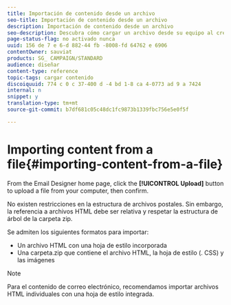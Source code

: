 ```yaml
---
title: Importación de contenido desde un archivo
seo-title: Importación de contenido desde un archivo
description: Importación de contenido desde un archivo
seo-description: Descubra cómo cargar un archivo desde su equipo al crear un correo electrónico o una página de aterrizaje.
page-status-flag: no activado nunca
uuid: 156 de 7 e 6-d 882-44 fb -8008-fd 64762 e 6906
contentOwner: sauviat
products: SG_ CAMPAIGN/STANDARD
audience: diseñar
content-type: reference
topic-tags: cargar contenido
discoiquuid: 774 c 0 c 37-400 d -4 bd 1-8 ca 4-0773 ad 9 a 7424
internal: n
snippet: y
translation-type: tm+mt
source-git-commit: b7df681c05c48dc1fc9873b1339fbc756e5e0f5f

---
```



# Importing content from a file{#importing-content-from-a-file}

From the Email Designer home page, click the **[!UICONTROL Upload]** button to upload a file from your computer, then confirm.

No existen restricciones en la estructura de archivos postales. Sin embargo, la referencia a archivos HTML debe ser relativa y respetar la estructura de árbol de la carpeta zip.

Se admiten los siguientes formatos para importar:

* Un archivo HTML con una hoja de estilo incorporada
* Una carpeta.zip que contiene el archivo HTML, la hoja de estilo (. CSS) y las imágenes

>[!NOTE]
>
>Para el contenido de correo electrónico, recomendamos importar archivos HTML individuales con una hoja de estilo integrada.

